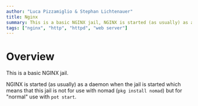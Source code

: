 ```yaml
---
author: "Luca Pizzamiglio & Stephan Lichtenauer"
title: Nginx
summary: This is a basic NGINX jail, NGINX is started (as usually) as a daemon.
tags: ["nginx", "http", "httpd", "web server"]
---
```


# Overview

This is a basic NGINX jail.

NGINX is started (as usually) as a daemon when the jail is started which means that this jail is not for use with nomad (```pkg install nomad```) but for "normal" use with ```pot start```.

